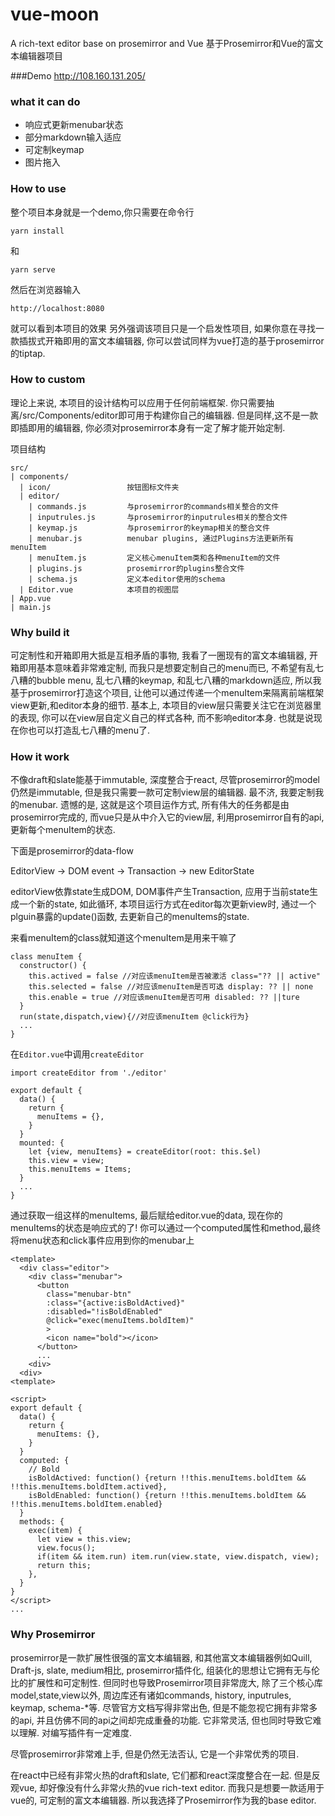 # vue-moon
A rich-text editor base on prosemirror and Vue
基于Prosemirror和Vue的富文本编辑器项目

###Demo
http://108.160.131.205/
### what it can do
+ 响应式更新menubar状态
+ 部分markdown输入适应
+ 可定制keymap
+ 图片拖入

### How to use
整个项目本身就是一个demo,你只需要在命令行
```
yarn install
```
和
```
yarn serve
```
然后在浏览器输入
```
http://localhost:8080
```
就可以看到本项目的效果
另外强调该项目只是一个启发性项目, 如果你意在寻找一款插拔式开箱即用的富文本编辑器, 你可以尝试同样为vue打造的基于prosemirror的tiptap.

### How to custom
理论上来说, 本项目的设计结构可以应用于任何前端框架. 你只需要抽离/src/Components/editor即可用于构建你自己的编辑器. 但是同样,这不是一款即插即用的编辑器, 你必须对prosemirror本身有一定了解才能开始定制.

项目结构
```
src/
| components/
  | icon/                 按钮图标文件夹
  | editor/
    | commands.js         与prosemirror的commands相关整合的文件
    | inputrules.js       与prosemirror的inputrules相关的整合文件
    | keymap.js           与prosemirror的keymap相关的整合文件
    | menubar.js          menubar plugins, 通过Plugins方法更新所有menuItem
    | menuItem.js         定义核心menuItem类和各种menuItem的文件
    | plugins.js          prosemirror的plugins整合文件
    | schema.js           定义本editor使用的schema
  | Editor.vue            本项目的视图层
| App.vue
| main.js
```
### Why build it
可定制性和开箱即用大抵是互相矛盾的事物, 我看了一圈现有的富文本编辑器, 开箱即用基本意味着非常难定制, 而我只是想要定制自己的menu而已, 不希望有乱七八糟的bubble menu, 乱七八糟的keymap, 和乱七八糟的markdown适应, 所以我基于prosemirror打造这个项目, 让他可以通过传递一个menuItem来隔离前端框架view更新,和editor本身的细节. 基本上, 本项目的view层只需要关注它在浏览器里的表现, 你可以在view层自定义自己的样式各种, 而不影响editor本身. 也就是说现在你也可以打造乱七八糟的menu了.

### How it work
不像draft和slate能基于immutable, 深度整合于react, 尽管prosemirror的model仍然是immutable, 但是我只需要一款可定制view层的编辑器. 最不济, 我要定制我的menubar. 遗憾的是, 这就是这个项目运作方式, 所有伟大的任务都是由prosemirror完成的, 而vue只是从中介入它的view层, 利用prosemirror自有的api, 更新每个menuItem的状态.

下面是prosemirror的data-flow

EditorView -> DOM event -> Transaction -> new EditorState

editorView依靠state生成DOM, DOM事件产生Transaction, 应用于当前state生成一个新的state, 如此循环, 本项目运行方式在editor每次更新view时, 通过一个plguin暴露的update()函数, 去更新自己的menuItems的state.


来看menuItem的class就知道这个menuItem是用来干嘛了
```
class menuItem {
  constructor() {
    this.actived = false //对应该menuItem是否被激活 class="?? || active"
    this.selected = false //对应该menuItem是否可选 display: ?? || none
    this.enable = true //对应该menuItem是否可用 disabled: ?? ||ture
  }
  run(state,dispatch,view){//对应该menuItem @click行为}
  ...
}

```
在```Editor.vue```中调用```createEditor```
```
import createEditor from './editor'

export default {
  data() {
    return {
      menuItems = {},
    }
  }
  mounted: {
    let {view, menuItems} = createEditor(root: this.$el)
    this.view = view;
    this.menuItems = Items;
  }
  ...
}
```

通过获取一组这样的menuItems, 最后赋给editor.vue的data, 现在你的menuItems的状态是响应式的了! 你可以通过一个computed属性和method,最终将menu状态和click事件应用到你的menubar上
```
<template>
  <div class="editor">
    <div class="menubar">
      <button
        class="menubar-btn"
        :class="{active:isBoldActived}"
        :disabled="!isBoldEnabled"
        @click="exec(menuItems.boldItem)"
        >
        <icon name="bold"></icon>
      </button>
      ...
    <div>
  <div>
<template>

<script>
export default {
  data() {
    return {
      menuItems: {},
    }
  }
  computed: {
    // Bold
    isBoldActived: function() {return !!this.menuItems.boldItem && !!this.menuItems.boldItem.actived},
    isBoldEnabled: function() {return !!this.menuItems.boldItem && !!this.menuItems.boldItem.enabled}
  }
  methods: {
    exec(item) {
      let view = this.view;
      view.focus();
      if(item && item.run) item.run(view.state, view.dispatch, view);
      return this;
    },
  }
}
</script>
...
```
### Why Prosemirror
prosemirror是一款扩展性很强的富文本编辑器, 和其他富文本编辑器例如Quill, Draft-js, slate, medium相比, prosemirror插件化, 组装化的思想让它拥有无与伦比的扩展性和可定制性. 但同时也导致Prosemirror项目非常庞大, 除了三个核心库model,state,view以外, 周边库还有诸如commands, history, inputrules, keymap, schema-*等. 尽管官方文档写得非常出色, 但是不能忽视它拥有非常多的api, 并且仿佛不同的api之间却完成重叠的功能. 它非常灵活, 但也同时导致它难以理解. 对编写插件有一定难度.

尽管prosemirror非常难上手, 但是仍然无法否认, 它是一个非常优秀的项目.

在react中已经有非常火热的draft和slate, 它们都和react深度整合在一起. 但是反观vue, 却好像没有什么非常火热的vue rich-text editor. 而我只是想要一款适用于vue的, 可定制的富文本编辑器. 所以我选择了Prosemirror作为我的base editor.
